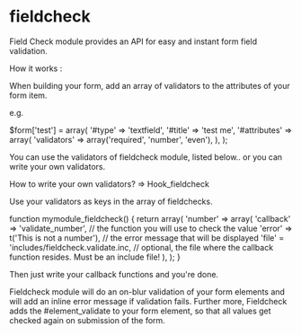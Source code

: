 fieldcheck
==========

Field Check module provides an API for easy and instant form field validation.

How it works :

When building your form, add an array of validators to the attributes of your form item.

e.g.   

$form['test'] = array(
    '#type' => 'textfield',
    '#title' => 'test me',
    '#attributes' => array(
      'validators' => array('required', 'number', 'even'),
    ),
);

You can use the validators of fieldcheck module, listed below.. or you can write your own validators.

How to write your own validators? => Hook_fieldcheck

Use your validators as keys in the array of fieldchecks.

function mymodule_fieldcheck() {
  return array(
    'number' => array(
      'callback' => 'validate_number',    // the function you will use to check the value
      'error' => t('This is not a number'), // the error message that will be displayed
      'file' = 'includes/fieldcheck.validate.inc, // optional, the file where the callback function resides. Must be an include file!
    ),
  );
}

Then just write your callback functions and you're done.

Fieldcheck module will do an on-blur validation of your form elements and will add an inline error message if validation fails. Further more, Fieldcheck adds the #element_validate to your form element, so that all values get checked again on submission of the form.